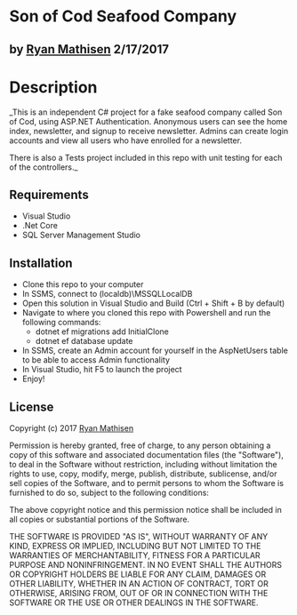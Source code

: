 # Son of Cod Seafood Company

## by [Ryan Mathisen](https://github.com/rtmath) 2/17/2017

# Description

_This is an independent C# project for a fake seafood company called Son of Cod, using ASP.NET Authentication. Anonymous users can see the home index, newsletter, and signup to receive newsletter. Admins can create login accounts and view all users who have enrolled for a newsletter. 

There is also a Tests project included in this repo with unit testing for each of the controllers._

## Requirements
  * Visual Studio
  * .Net Core
  * SQL Server Management Studio

## Installation
  * Clone this repo to your computer
  * In SSMS, connect to (localdb)\MSSQLLocalDB
  * Open this solution in Visual Studio and Build (Ctrl + Shift + B by default)
  * Navigate to where you cloned this repo with Powershell and run the following commands:
    * dotnet ef migrations add InitialClone
    * dotnet ef database update
  * In SSMS, create an Admin account for yourself in the AspNetUsers table to be able to access Admin functionality
  * In Visual Studio, hit F5 to launch the project
  * Enjoy!

## License
Copyright (c) 2017 [Ryan Mathisen](https://github.com/rtmath)

Permission is hereby granted, free of charge, to any person obtaining a copy of this software and associated documentation files (the "Software"), to deal in the Software without restriction, including without limitation the rights to use, copy, modify, merge, publish, distribute, sublicense, and/or sell copies of the Software, and to permit persons to whom the Software is furnished to do so, subject to the following conditions:

The above copyright notice and this permission notice shall be included in all copies or substantial portions of the Software.

THE SOFTWARE IS PROVIDED "AS IS", WITHOUT WARRANTY OF ANY KIND, EXPRESS OR IMPLIED, INCLUDING BUT NOT LIMITED TO THE WARRANTIES OF MERCHANTABILITY, FITNESS FOR A PARTICULAR PURPOSE AND NONINFRINGEMENT. IN NO EVENT SHALL THE AUTHORS OR COPYRIGHT HOLDERS BE LIABLE FOR ANY CLAIM, DAMAGES OR OTHER LIABILITY, WHETHER IN AN ACTION OF CONTRACT, TORT OR OTHERWISE, ARISING FROM, OUT OF OR IN CONNECTION WITH THE SOFTWARE OR THE USE OR OTHER DEALINGS IN THE SOFTWARE.
